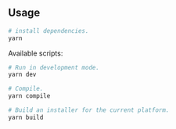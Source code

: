 ## Usage

``` bash
# install dependencies.
yarn
```

Available scripts:

``` bash
# Run in development mode.
yarn dev

# Compile.
yarn compile

# Build an installer for the current platform.
yarn build
```
